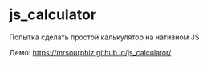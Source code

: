# js_calculator

Попытка сделать простой калькулятор на нативном JS

Демо: https://mrsourphiz.github.io/js_calculator/
